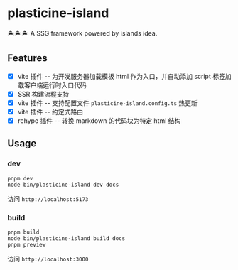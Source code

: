 # plasticine-island

🏝️🏝️🏝️ A SSG framework powered by islands idea.

## Features

- [x] vite 插件 -- 为开发服务器加载模板 html 作为入口，并自动添加 script 标签加载客户端运行时入口代码
- [x] SSR 构建流程支持
- [x] vite 插件 -- 支持配置文件 `plasticine-island.config.ts` 热更新
- [x] vite 插件 -- 约定式路由
- [x] rehype 插件 -- 转换 markdown 的代码块为特定 html 结构

## Usage

### dev

```shell
pnpm dev
node bin/plasticine-island dev docs
```

访问 `http://localhost:5173`

### build

```shell
pnpm build
node bin/plasticine-island build docs
pnpm preview
```

访问 `http://localhost:3000`
